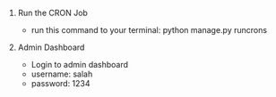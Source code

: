 1. Run the CRON Job
    - run this command to your terminal: python manage.py runcrons

2. Admin Dashboard
    - Login to admin dashboard
    - username: salah
    - password: 1234
